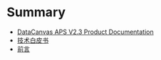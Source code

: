 # Summary

* [DataCanvas APS V2.3 Product Documentation](README.md)
* [技术白皮书](white_paper.md)
* [前言](white_paper/perface)

